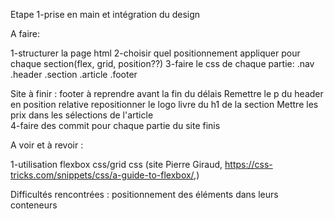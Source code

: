 


Etape 1-prise en main et intégration du design

A faire:

1-structurer la page html
2-choisir quel positionnement appliquer pour chaque section(flex, grid, position??)
3-faire le css de chaque partie:
         .nav
         .header
         .section
         .article
         .footer

 Site à finir : footer à reprendre avant la fin du délais
                Remettre le p du header en position relative
                repositionner le logo livre du h1 de la section
                Mettre les prix dans les sélections de l'article        
4-faire des commit pour chaque partie du site finis

A voir et à revoir :

1-utilisation flexbox css/grid css (site Pierre Giraud, https://css-tricks.com/snippets/css/a-guide-to-flexbox/,)






Difficultés rencontrées : positionnement des éléments dans leurs conteneurs